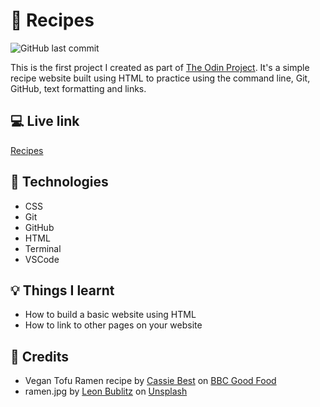 # :ramen: Recipes

![GitHub last commit](https://img.shields.io/github/last-commit/xanderbylo/recipes) 

This is the first project I created as part of [The Odin Project](https://www.theodinproject.com/). It's a simple recipe website built using HTML to practice using the command line, Git, GitHub, text formatting and links.

## :computer: Live link

[Recipes](https://xanderbylo.github.io/recipes/)

## :floppy_disk: Technologies

* CSS
* Git
* GitHub
* HTML
* Terminal
* VSCode

## :bulb: Things I learnt

* How to build a basic website using HTML
* How to link to other pages on your website

## :page_facing_up: Credits

* Vegan Tofu Ramen recipe by [Cassie Best](https://www.bbcgoodfood.com/author/cassiebest) on [BBC Good Food](https://www.bbcgoodfood.com/recipes/vegan-ramen)
* ramen.jpg by [Leon Bublitz](https://unsplash.com/@leon_bublitz) on [Unsplash](https://unsplash.com)